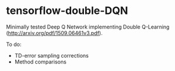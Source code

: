 # tensorflow-double-DQN
Minimally tested Deep Q Network implementing Double Q-Learning (http://arxiv.org/pdf/1509.06461v3.pdf).

To do:
- TD-error sampling corrections
- Method comparisons
